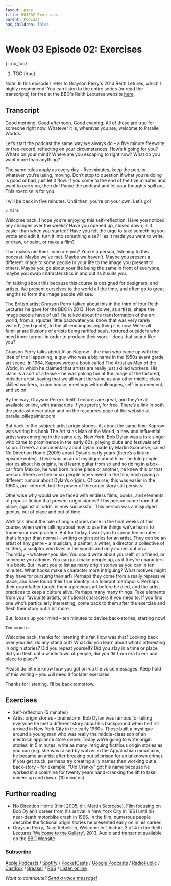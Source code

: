 ```yaml
---
layout: page
title: W03E02 Exercises
parent: Podcast
has_children: false
---
```





# Week 03 Episode 02: Exercises
{: .no_toc}

1. TOC
{:toc}

<!--## Listen

<iframe src="https://anchor.fm/olliepalmer/embed/episodes/Week-2-Episode-5-Exercises-ec6lou/a-a1qk9t6" height="102px" width="100%" frameborder="0" scrolling="no"></iframe>-->

Note: In this episode I refer to Grayson Perry's 2013 Reith Letures, which I highly recommend! You can listen to the entire series (or read the transcripts) for free at the BBC's Reith Lectures website [here](https://www.bbc.co.uk/programmes/b03969vt).

## Transcript

Good morning. Good afternoon. Good evening. All of these are true for someone right now. Whatever it is, wherever you are, welcome to Parallel Worlds.

Let’s start the podcast the same way we always do – a five minute freewrite, or free-record, reflecting on your circumstances. How’s it going for you? What’s on your mind? Where are you escaping to right now? What do you want more than anything?

The same rules apply as every day – five minutes, keep the pen, or whatever you’re using, moving. Don’t stop to question if what you’re doing is good or bad, just let it flow. If you come to the end of the five minutes and want to carry on, then do! Pause the podcast and let your thoughts spill out. This exercise is for you.

I will be back in five minutes. Until then, you’re on your own. Let’s go!

```
5 mins
```

Welcome back. I hope you’re enjoying this self-reflection. Have you noticed any changes over the weeks? Have you opened up, closed down, is it easier than when you started? Have you felt the urge to take something you wrote and edit it, turn it into something else? Has it made you want to write, or draw, or paint, or make a film?

That makes me think: who are you? You’re a person, listening to this podcast. Maybe we’ve met. Maybe we haven’t. Maybe you present a different image to some people in your life to the image you present to others. Maybe you go about your life being the same in front of everyone, maybe you swap characteristics in and out as it suits you.

I’m talking about this because this course is designed for designers, and artists. We present ourselves to the world all the time, and often go to great lengths to form the image people will see.

The British artist Grayson Perry talked about this in the third of four Reith Lectures he gave for the BBC in 2013. How do we, as artists, shape the image people have of us? He talked about the transformation of the art world, from a, (quote) ‘little backwater you know that was very rarely visited’, (end quote), to the all-encompassing thing it is now. We’re all familiar are illusions of artists being rarified souls, tortured outsiders who need inner turmoil in order to produce their work – does that sound like you?

Grayson Perry talks about Allan Kaprow – the man who came up with the idea of the Happening, a guy who was a big name in the 1950s avant garde art scene. In 1964, Kaprow wrote a book called The Artist as Man of the World, in which he claimed that artists are really just skilled workers. His claim is a sort of a tease – he was poking fun at the image of the tortured, outsider artist, saying that we all want the same as any other middle class skilled workers, a nice house, meetings with colleagues, self-improvement, and so on.

By the way, Grayson Perry’s Reith Lectures are great, and they’re all available online, with transcripts if you prefer, for free. There’s a link in both the podcast description and on the resources page of the website at parallel.olliepalmer.com

But back to the subject: artist origin stories. At about the same time Kaprow was writing his book The Artist as Man of the World, a new and influential artist was emerging in the same city, New York. Bob Dylan was a folk singer who came to prominence in the early 60s, playing clubs and festivals and so on. There’s a documentary about Dylan made by Martin Scorcese, called No Direction Home (2005) about Dylan’s early years (there’s a link in episode notes). There was an air of mystique about him – he told people stories about his origins, he’d learnt guitar from so and so riding in a box-car from Mexico, he was born in one place or another, he knew this or that person. There are five or six people interviewed in the film, each giving a different rumour about Dylan’s origins. Of course, this was easier in the 1960s, pre-internet, but the power of the origin story still persists.

Otherwise why would we be faced with endless films, books, and elements of popular fiction that present origin stories? This person came from that place, against all odds, is now successful. This person was a misjudged genius, out of place and out of time.

We’ll talk about the role of origin stories more in the final weeks of this course, when we’re talking about how to use the things we’ve learnt to frame your own practice. But for today, I want you to spend ten minutes – that’s longer than normal – writing origin stories for an artist. They can be an artist of any genre – a musician, a painter, a writer, a director, a collective of knitters, a sculptor who lives in the woods and only comes out on a Thursday – whatever you like. You could write about yourself, or a friend, or someone you admire. You can just make people up, as if they’re characters in a book. But I want you to list as many origin stories as you can in ten minutes. What hooks make a character more intriguing? What motives might they have for pursuing their art? Perhaps they come from a really repressive place, and have found their true identity in a tolerant metropolis. Perhaps their grandfather taught them a precious art before he died, and the artist practices to keep a culture alive. Perhaps many many things. Take elements from your favourite artists, or fictional characters if you need to. If you find one who’s particularly interesting, come back to them after the exercise and flesh their story out a bit more.

But, loosen up your mind – ten minutes to devise back-stories, starting now!

```
Ten minutes
```

Welcome back, thanks for listening this far. How was that? Looking back over your list, do any stand out? What did you learn about what’s interesting in origin stories? Did you repeat yourself? Did you stay in a time or place, did you flesh out a whole town of people, did you flit from era to era and place to place?

Please do let me know how you got on via the voice messages. Keep hold of this writing – you will need it for later exercises.

Thanks for listening, I’ll be back tomorrow.


## Exercises

- Self-reflection (5 minutes)
- Artist origin stories - brainstorm. Bob Dylan was famous for telling everyone he met a different story about his background when he first arrived in New York City in the early 1960s. These built a mystique around a young man who was really the middle-class son of an electrical appliance store owner. Today we’re going to write origin stories! In 5 minutes, write as many intriguing fictitious origin stories as you can (e.g. she was raised by wolves in the Appalachian mountains, he became an artist after breaking out of prison for an unknown crime). If you get stuck, perhaps try creating silly names then working out a back-story – for example, “Old Cranky” got his name because he worked in a coalmine for twenty years hand-cranking the lift to take miners up and down. (10 minutes)


## Further reading
<!-- This American Life, the one with an artist with a deceptive origin story ???-->
- No Direction Home (film; 2005, dir. Martin Scorcese). Film focusing on Bob Dylan’s career from his arrival in New York City in 1961 until his near-death motorbike crash in 1966. In the film, numerous people describe the fictional origin stories he presented early on in his career.
- Grayson Perry, ‘Nice Rebellion, Welcome In!’, lecture 3 of 4 in the Reith Lectures '[Welcome to the Gallery](https://www.bbc.co.uk/programmes/b03969vt)', 2013. Audio and transcript available on the [BBC Website](https://www.bbc.co.uk/programmes/b03f9bg7)

### Subscribe

[Apple Podcasts](https://podcasts.apple.com/gb/podcast/parallel-worlds/id1504529134) / [Spotify](https://open.spotify.com/show/3L3RhKaoqQZoU9fIcLuZjz) / [PocketCasts](https://pca.st/ha20534r) / [Google Podcasts](https://www.google.com/podcasts?feed=aHR0cHM6Ly9hbmNob3IuZm0vcy8xODg0YjAwOC9wb2RjYXN0L3Jzcw%3D%3D) / [RadioPublic](https://radiopublic.com/parallel-worlds-WzVy1K) / [CastBox](https://castbox.fm/channel/id2710471?utm_source=podcaster&utm_medium=dlink&utm_campaign=c_2710471&utm_content=Parallel%20Worlds-CastBox_FM) / [Breaker](https://www.breaker.audio/parallel-worlds) / [RSS](https://anchor.fm/s/1884b008/podcast/rss) / [Listen online](https://anchor.fm/olliepalmer)

_Want to contribute? [Send a voice message!](https://anchor.fm/olliepalmer/message)_
